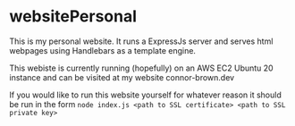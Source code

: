 # websitePersonal
 
This is my personal website. It runs a ExpressJs server and serves html webpages using Handlebars as a template engine.

This webiste is currently running (hopefully) on an AWS EC2 Ubuntu 20 instance and can be visited at my website connor-brown.dev

If you would like to run this website yourself for whatever reason it should be run in the form ```node index.js <path to SSL certificate> <path to SSL private key>```
